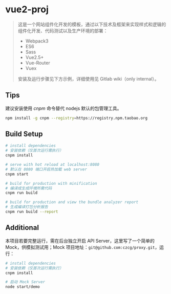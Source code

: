# vue2-proj

> 这是一个网站组件化开发的模板，通过以下技术及框架来实现样式和逻辑的组件化开发、代码测试以及生产环境的部署：
> - Webpack3
> - ES6
> - Sass
> - Vue2.5+
> - Vue-Router
> - Vuex
>
> 安装及运行步骤见下方示例，详细使用见 Gitlab wiki（only internal）。

## Tips
建议安装使用 _cnpm_ 命令替代 nodejs 默认的包管理工具。
``` bash
npm install -g cnpm --registry=https://registry.npm.taobao.org
```

## Build Setup

``` bash
# install dependencies
# 安装依赖（仅首次运行需执行）
cnpm install

# serve with hot reload at localhost:8080
# 默认在 8080 端口开启热加载 web server
cnpm start

# build for production with minification
# 编译成生成环境所需代码
cnpm run build

# build for production and view the bundle analyzer report
# 生成编译打包分析报告
cnpm run build --report
```

## Additional
本项目若要完整运行，需在后台独立开启 API Server，这里写了一个简单的 Mock，供模拟测试用；Mock 项目地址：`git@github.com:czcg/proxy.git`，运行：

``` bash
# install dependencies
# 安装依赖（仅首次运行需执行）
cnpm install

# 启动 Mock Server
node start/demo
```
